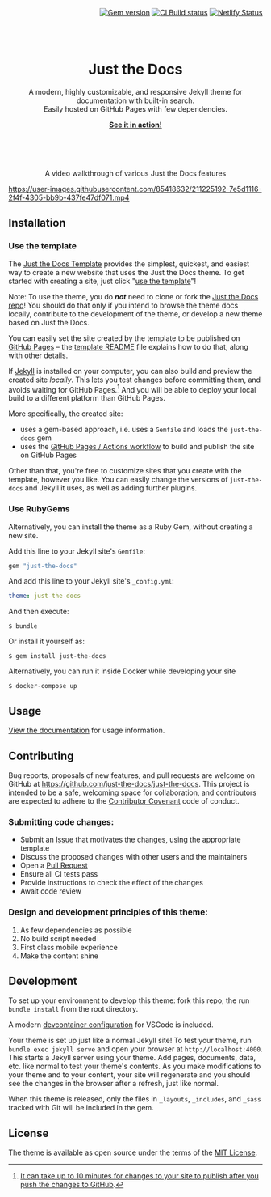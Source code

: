 <p align="right">
    <a href="https://badge.fury.io/rb/just-the-docs"><img src="https://badge.fury.io/rb/just-the-docs.svg" alt="Gem version"></a> <a href="https://github.com/just-the-docs/just-the-docs/actions/workflows/ci.yml"><img src="https://github.com/just-the-docs/just-the-docs/actions/workflows/ci.yml/badge.svg" alt="CI Build status"></a> <a href="https://app.netlify.com/sites/just-the-docs/deploys"><img src="https://api.netlify.com/api/v1/badges/9dc0386d-c2a4-4077-ad83-f02c33a6c0ca/deploy-status" alt="Netlify Status"></a>
</p>
<br><br>
<p align="center">
    <h1 align="center">Just the Docs</h1>
    <p align="center">A modern, highly customizable, and responsive Jekyll theme for documentation with built-in search.<br>Easily hosted on GitHub Pages with few dependencies.</p>
    <p align="center"><strong><a href="https://just-the-docs.com/">See it in action!</a></strong></p>
    <br><br><br>
</p>

<p align="center">A video walkthrough of various Just the Docs features</p>

https://user-images.githubusercontent.com/85418632/211225192-7e5d1116-2f4f-4305-bb9b-437fe47df071.mp4

## Installation

### Use the template

The [Just the Docs Template] provides the simplest, quickest, and easiest way to create a new website that uses the Just the Docs theme. To get started with creating a site, just click "[use the template]"!

Note: To use the theme, you do ***not*** need to clone or fork the [Just the Docs repo]! You should do that only if you intend to browse the theme docs locally, contribute to the development of the theme, or develop a new theme based on Just the Docs.

You can easily set the site created by the template to be published on [GitHub Pages] – the [template README] file explains how to do that, along with other details.

If [Jekyll] is installed on your computer, you can also build and preview the created site *locally*. This lets you test changes before committing them, and avoids waiting for GitHub Pages.[^2] And you will be able to deploy your local build to a different platform than GitHub Pages.

More specifically, the created site:

- uses a gem-based approach, i.e. uses a `Gemfile` and loads the `just-the-docs` gem
- uses the [GitHub Pages / Actions workflow] to build and publish the site on GitHub Pages

Other than that, you're free to customize sites that you create with the template, however you like. You can easily change the versions of `just-the-docs` and Jekyll it uses, as well as adding further plugins.

### Use RubyGems

Alternatively, you can install the theme as a Ruby Gem, without creating a new site.

Add this line to your Jekyll site's `Gemfile`:

```ruby
gem "just-the-docs"
```

And add this line to your Jekyll site's `_config.yml`:

```yaml
theme: just-the-docs
```

And then execute:

    $ bundle

Or install it yourself as:

    $ gem install just-the-docs

Alternatively, you can run it inside Docker while developing your site

    $ docker-compose up

## Usage

[View the documentation][Just the Docs] for usage information.

## Contributing

Bug reports, proposals of new features, and pull requests are welcome on GitHub at https://github.com/just-the-docs/just-the-docs. This project is intended to be a safe, welcoming space for collaboration, and contributors are expected to adhere to the [Contributor Covenant](http://contributor-covenant.org) code of conduct.

### Submitting code changes:

- Submit an [Issue](https://github.com/just-the-docs/just-the-docs/issues) that motivates the changes, using the appropriate template
- Discuss the proposed changes with other users and the maintainers
- Open a [Pull Request](https://github.com/just-the-docs/just-the-docs/pulls)
- Ensure all CI tests pass
- Provide instructions to check the effect of the changes
- Await code review

### Design and development principles of this theme:

1. As few dependencies as possible
2. No build script needed
3. First class mobile experience
4. Make the content shine

## Development

To set up your environment to develop this theme: fork this repo, the run `bundle install` from the root directory.

A modern [devcontainer configuration](https://code.visualstudio.com/docs/remote/containers) for VSCode is included.

Your theme is set up just like a normal Jekyll site! To test your theme, run `bundle exec jekyll serve` and open your browser at `http://localhost:4000`. This starts a Jekyll server using your theme. Add pages, documents, data, etc. like normal to test your theme's contents. As you make modifications to your theme and to your content, your site will regenerate and you should see the changes in the browser after a refresh, just like normal.

When this theme is released, only the files in `_layouts`, `_includes`, and `_sass` tracked with Git will be included in the gem.

## License

The theme is available as open source under the terms of the [MIT License](http://opensource.org/licenses/MIT).

[^2]: [It can take up to 10 minutes for changes to your site to publish after you push the changes to GitHub](https://docs.github.com/en/pages/setting-up-a-github-pages-site-with-jekyll/creating-a-github-pages-site-with-jekyll#creating-your-site).

[Jekyll]: https://jekyllrb.com
[Just the Docs Template]: https://just-the-docs.github.io/just-the-docs-template/
[Just the Docs]: https://just-the-docs.com
[Just the Docs repo]: https://github.com/just-the-docs/just-the-docs
[GitHub Pages]: https://pages.github.com/
[Template README]: https://github.com/just-the-docs/just-the-docs-template/blob/main/README.md
[GitHub Pages / Actions workflow]: https://github.blog/changelog/2022-07-27-github-pages-custom-github-actions-workflows-beta/
[use the template]: https://github.com/just-the-docs/just-the-docs-template/generate